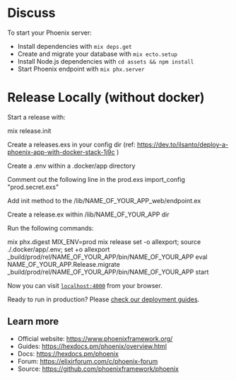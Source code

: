 # Discuss

To start your Phoenix server:

  * Install dependencies with `mix deps.get`
  * Create and migrate your database with `mix ecto.setup`
  * Install Node.js dependencies with `cd assets && npm install`
  * Start Phoenix endpoint with `mix phx.server`


# Release Locally (without docker)

Start a release with:

mix release.init

Create a releases.exs in your config dir (ref: https://dev.to/ilsanto/deploy-a-phoenix-app-with-docker-stack-1j9c )

Create a .env within a .docker/app directory

Comment out the following line in the prod.exs
import_config "prod.secret.exs"

Add init method to the /lib/NAME_OF_YOUR_APP_web/endpoint.ex

Create a release.ex within /lib/NAME_OF_YOUR_APP dir

Run the following commands:

mix phx.digest
MIX_ENV=prod mix release
set -o allexport; source ./.docker/app/.env; set +o allexport
_build/prod/rel/NAME_OF_YOUR_APP/bin/NAME_OF_YOUR_APP eval NAME_OF_YOUR_APP.Release.migrate
_build/prod/rel/NAME_OF_YOUR_APP/bin/NAME_OF_YOUR_APP start

Now you can visit [`localhost:4000`](http://localhost:4000) from your browser.

Ready to run in production? Please [check our deployment guides](https://hexdocs.pm/phoenix/deployment.html).

## Learn more

  * Official website: https://www.phoenixframework.org/
  * Guides: https://hexdocs.pm/phoenix/overview.html
  * Docs: https://hexdocs.pm/phoenix
  * Forum: https://elixirforum.com/c/phoenix-forum
  * Source: https://github.com/phoenixframework/phoenix
